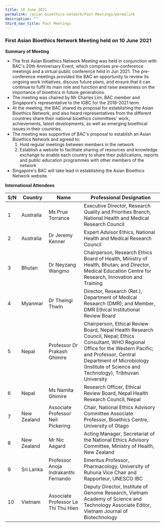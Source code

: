 ```yaml
---
title: 10 June 2021
permalink: /asian-bioethics-network/Past-Meetings/permalink
description: ""
third_nav_title: Past Meetings
---
```

### **First Asian Bioethics Network Meeting held on 10 June 2021**

**Summary of Meeting**
* The first Asian Bioethics Network Meeting was held in conjunction with BAC's 20th Anniversary Event, which comprises pre-conference meetings and a virtual public conference held in Jun 2021.  The pre-conference meetings provided the BAC an opportunity to review its ongoing work initiatives, discuss future plans, and ensure that it can continue to fulfil its main role and function and raise awareness on the importance of bioethics in future generations.  
* The meeting was chaired by Mr Charles Lim, BAC member and Singapore's representative to the IGBC for the 2018-2021 term.  
* At the meeting, the BAC shared its proposal for establishing the Asian Bioethics Network, and also heard representatives from the different countries share their national bioethics committees' work, achievements, latest developments, as well as emerging bioethical issues in their countries.  
* The meeting was supportive of BAC's proposal to establish an Asian Bioethics Network and agreed to:  
    1. Hold regular meetings between members in the network  
    2. Establish a website to facilitate sharing of resources and knowledge exchange to enable each country to share their publications, reports and public education programmes with other members of the network  
* Singapore's BAC will take lead in establishing the Asian Bioethics Network website.

**International Attendees**   

|     S/N    |     Country        |     Name                                       |     Professional Designation  |
|--------|-------------|---------------|----------------------|
|     1      |     Australia      |     Ms Prue   Torrance                         |     Executive   Director, Research Quality and Priorities Branch, National Health and Medical Research Council  |
|     2      |     Australia      |     Dr Jeremy   Kenner                         |     Expert   Advisor Ethics, National Health and Medical Research Council |
|     3      |     Bhutan         |     Dr Neyzang   Wangmo                        |     Chairperson,     Research   Ethics Board of Health, Ministry of Health, Bhutan; and Director,      Medical   Education Centre for Research, Innovation and Training  |
|     4      |     Myanmar        |     Dr Theingi   Thwin                         |     Director, Research (Ret.), Department of Medical Research (DMR); and Member, DMR   Ethical Institutional Review Board  |
|     5      |     Nepal          |     Professor Dr   Prakash Ghimire             |     Chairperson, Ethical Review Board,     Nepal Health   Research Council, Nepal;  Ethics Consultant, WHO Regional Office for the Western Pacific; and Professor,  Central Department of Microbiology (Institute of Science and Technology), Tribhuvan   University    |
|     6      |     Nepal          |     Ms Namita   Ghimire                        |     Research   Officer, Ethical Review Board, Nepal Health Research Council, Nepal |
|     7      |     New Zealand    |     Associate   Professor Neil Pickering       |     Chair,     National   Ethics Advisory Committee            Associate   Professor,     Bioethics   Centre, University of Otago  |
|     8      |     New Zealand    |     Mr Nic Aagard                              |     Acting   Manager, Secretariat of the National Ethics Advisory Committee, Ministry of   Health, New Zealand    |
|     9      |     Sri Lanka      |     Professor   Anoja Indrakanthi Fernando     |     Emeritus   Professor,     Pharmacology,     University of   Ruhuna           Vice Chair   and Rapporteur, UNESCO IBC  |
|     10     |     Vietnam        |     Associate Professor Le Thi Thu Hien        |     Deputy   Director,     Institute of   Genome Research, Vietnam Academy of Science and Technology           Associate   Editor, Vietnam Journal of Biotechnology